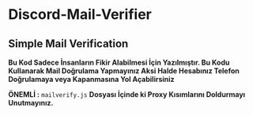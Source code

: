 # Discord-Mail-Verifier

## Simple Mail Verification

**Bu Kod Sadece İnsanların Fikir Alabilmesi İçin Yazılmıştır. Bu Kodu Kullanarak Mail Doğrulama Yapmayınız Aksi Halde Hesabınız Telefon Doğrulamaya veya Kapanmasına Yol Açabilirsiniz**

**ÖNEMLİ :** ```mailverify.js``` **Dosyası İçinde ki Proxy Kısımlarını Doldurmayı Unutmayınız.**
